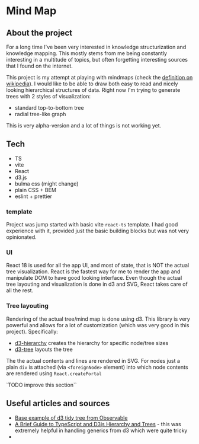 # Mind Map

## About the project

For a long time I've been very interested in knowledge structurization and knowledge mapping. This mostly stems from me being constantly interesting in a multitude of topics, but often forgetting interesting sources that I found on the internet.

This project is my attempt at playing with mindmaps (check the [definition on wikipedia](https://en.wikipedia.org/wiki/Mind_map)).
I would like to be able to draw both easy to read and nicely looking hierarchical structures of data.
Right now I'm trying to generate trees with 2 styles of visualization:
 - standard top-to-bottom tree
 - radial tree-like graph

This is very alpha-version and a lot of things is not working yet.

## Tech
- TS
- vite
- React
- d3.js
- bulma css (might change)
- plain CSS + BEM
- eslint + prettier

### template
Project was jump started with basic vite `react-ts` template.
I had good experience with it, provided just the basic building blocks but was not very opinionated.

### UI
React 18 is used for all the app UI, and most of state, that is NOT the actual tree visualization. React is the fastest way for me to render the app and manipulate DOM to have good looking interface.
Even though the actual tree layouting and visualization is done in d3 and SVG, React takes care of all the rest.

### Tree layouting
Rendering of the actual tree/mind map is done using d3. This library is very powerful and allows for a lot of customization (which was very good in this project).
Specifically:
 - [d3-hierarchy](https://d3js.org/d3-hierarchy/hierarchy) creates the hierarchy for specific node/tree sizes
 - [d3-tree](https://d3js.org/d3-hierarchy/tree) layouts the tree

The the actual contents and lines are rendered in SVG. For nodes just a plain `div` is attached (via `<foreignNode>` element) into which node contents are rendered using `React.createPortal`

`TODO improve this section``

## Useful articles and sources
 - [Base example of d3 tidy tree from Observable](https://observablehq.com/@d3/tree-component)
 - [A Brief Guide to TypeScript and D3js Hierarchy and Trees](https://javascript.plainenglish.io/a-brief-guide-to-typescript-and-d3js-hierarchy-and-trees-f9bb45871d88) - this was extremely helpful in handling generics from d3 which were quite tricky
 - 